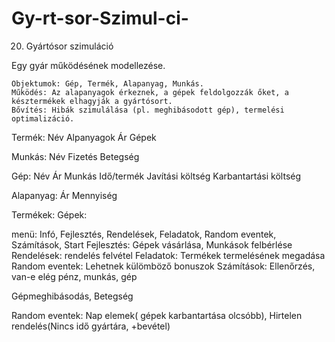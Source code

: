 # Gy-rt-sor-Szimul-ci-
20. Gyártósor szimuláció

Egy gyár működésének modellezése.

    Objektumok: Gép, Termék, Alapanyag, Munkás.
    Működés: Az alapanyagok érkeznek, a gépek feldolgozzák őket, a késztermékek elhagyják a gyártósort.
    Bővítés: Hibák szimulálása (pl. meghibásodott gép), termelési optimalizáció.



Termék:        Név
               Alpanyagok
               Ár
               Gépek

Munkás:        Név
               Fizetés
               Betegség

Gép:           Név
               Ár
               Munkás
               Idő/termék
               Javítási költség
               Karbantartási költség

Alapanyag:    Ár
              Mennyiség
              

Termékek:
Gépek:



menü:    Infó, Fejlesztés, Rendelések, Feladatok, Random eventek, Számítások, Start
    Fejlesztés: Gépek vásárlása, Munkások felbérlése
    Rendelések: rendelés felvétel
    Feladatok: Termékek termelésének megadása
    Random eventek: Lehetnek külömböző bonuszok
    Számítások: Ellenőrzés, van-e elég pénz, munkás, gép


Gépmeghibásodás,    Betegség

Random eventek: Nap elemek( gépek karbantartása olcsóbb), Hirtelen rendelés(Nincs idő gyártára, +bevétel)
